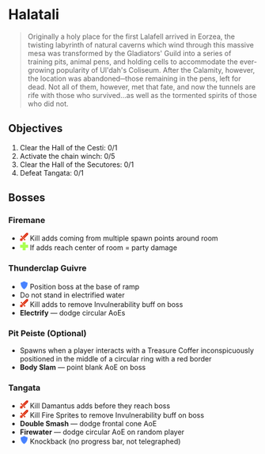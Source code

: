 # Halatali

> Originally a holy place for the first Lalafell arrived in Eorzea, the twisting labyrinth of natural caverns which wind through this massive mesa was transformed by the Gladiators' Guild into a series of training pits, animal pens, and holding cells to accommodate the ever-growing popularity of Ul'dah's Coliseum. After the Calamity, however, the location was abandoned─those remaining in the pens, left for dead. Not all of them, however, met that fate, and now the tunnels are rife with those who survived...as well as the tormented spirits of those who did not.

## Objectives

1. Clear the Hall of the Cesti: 0/1
2. Activate the chain winch: 0/5
3. Clear the Hall of the Secutores: 0/1
4. Defeat Tangata: 0/1

## Bosses

### Firemane

- ![](/assets/icons/role-dps.png) Kill adds coming from multiple spawn points around room
- ![](/assets/icons/role-healer.png) If adds reach center of room = party damage

### Thunderclap Guivre

- ![](/assets/icons/role-tank.png) Position boss at the base of ramp
- Do not stand in electrified water
- ![](/assets/icons/role-dps.png) Kill adds to remove Invulnerability buff on boss
- **Electrify** — dodge circular AoEs

### Pit Peiste (Optional)

- Spawns when a player interacts with a Treasure Coffer inconspicuously positioned in the middle of a circular ring with a red border
- **Body Slam** — point blank AoE on boss

### Tangata

- ![](/assets/icons/role-dps.png) Kill Damantus adds before they reach boss
- ![](/assets/icons/role-dps.png) Kill Fire Sprites to remove Invulnerability buff on boss
- **Double Smash** — dodge frontal cone AoE
- **Firewater** — dodge circular AoE on random player
- ![](/assets/icons/role-tank.png) Knockback (no progress bar, not telegraphed)
